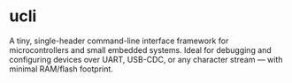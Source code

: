 # ucli
A tiny, single-header command-line interface framework for microcontrollers and small embedded systems. Ideal for debugging and configuring devices over UART, USB-CDC, or any character stream — with minimal RAM/flash footprint.
